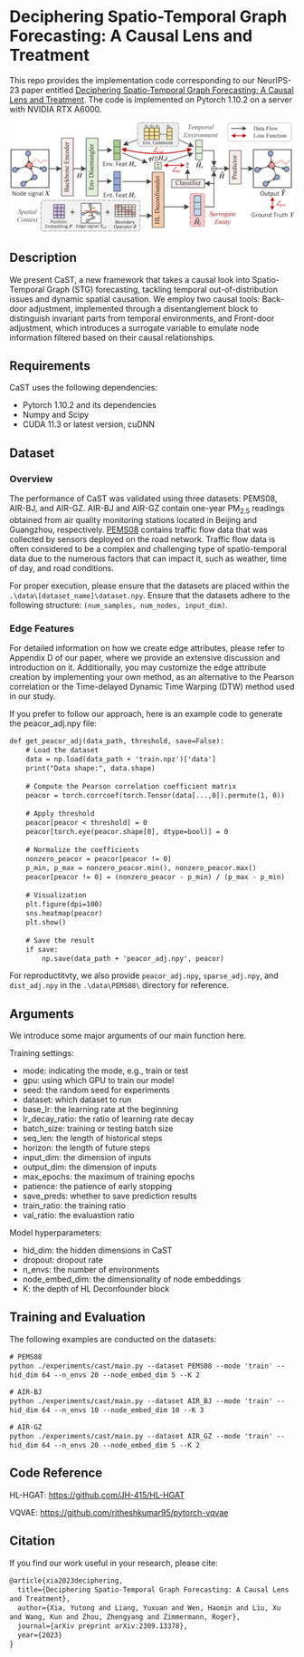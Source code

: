 # Deciphering Spatio-Temporal Graph Forecasting: A Causal Lens and Treatment

This repo provides the implementation code corresponding to our NeurIPS-23 paper entitled [Deciphering Spatio-Temporal Graph Forecasting: A Causal Lens and Treatment](https://arxiv.org/pdf/2309.13378.pdf). The code is implemented on Pytorch 1.10.2 on a server with NVIDIA RTX A6000.

![image](./img/framework.png)

## Description
We present CaST, a new framework that takes a causal look into Spatio-Temporal Graph (STG) forecasting, tackling temporal out-of-distribution issues and dynamic spatial causation. We employ two causal tools: Back-door adjustment, implemented through a disentanglement block to distinguish invariant parts from temporal environments, and Front-door adjustment, which introduces a surrogate variable to emulate node information filtered based on their causal relationships.


## Requirements

CaST uses the following dependencies:

- Pytorch 1.10.2 and its dependencies
- Numpy and Scipy
- CUDA 11.3 or latest version, cuDNN

## Dataset

### Overview
The performance of CaST was validated using three datasets: PEMS08, AIR-BJ, and AIR-GZ. AIR-BJ and AIR-GZ contain one-year PM$_{2.5}$ readings obtained from air quality monitoring stations located in Beijing and Guangzhou, respectively. [PEMS08](https://github.com/Davidham3/ASTGCN/tree/master/data/PEMS08) contains traffic flow data that was collected by sensors deployed on the road network. Traffic flow data is often considered to be a complex and challenging type of spatio-temporal data due to the numerous factors that can impact it, such as weather, time of day, and road conditions. 

For proper execution, please ensure that the datasets are placed within the `.\data\[dataset_name]\dataset.npy`. Ensure that the datasets adhere to the following structure: `(num_samples, num_nodes, input_dim)`.

### Edge Features
For detailed information on how we create edge attributes, please refer to Appendix D of our paper, where we provide an extensive discussion and introduction on it. Additionally, you may customize the edge attribute creation by implementing your own method, as an alternative to the Pearson correlation or the Time-delayed Dynamic Time Warping (DTW) method used in our study.

If you prefer to follow our approach, here is an example code to generate the peacor_adj.npy file:
```
def get_peacor_adj(data_path, threshold, save=False):
    # Load the dataset
    data = np.load(data_path + 'train.npz')['data']
    print("Data shape:", data.shape)
    
    # Compute the Pearson correlation coefficient matrix
    peacor = torch.corrcoef(torch.Tensor(data[...,0]).permute(1, 0))
    
    # Apply threshold
    peacor[peacor < threshold] = 0
    peacor[torch.eye(peacor.shape[0], dtype=bool)] = 0

    # Normalize the coefficients
    nonzero_peacor = peacor[peacor != 0]
    p_min, p_max = nonzero_peacor.min(), nonzero_peacor.max()
    peacor[peacor != 0] = (nonzero_peacor - p_min) / (p_max - p_min)

    # Visualization
    plt.figure(dpi=100)
    sns.heatmap(peacor)
    plt.show()
    
    # Save the result
    if save:
        np.save(data_path + 'peacor_adj.npy', peacor)
```
For reproductitvty, we also provide `peacor_adj.npy`, `sparse_adj.npy`, and `dist_adj.npy` in the `.\data\PEMS08\` directory for reference.

## Arguments

We introduce some major arguments of our main function here.

Training settings:

- mode: indicating the mode, e.g., train or test
- gpu: using which GPU to train our model
- seed: the random seed for experiments
- dataset: which dataset to run
- base_lr: the learning rate at the beginning
- lr_decay_ratio: the ratio of learning rate decay
- batch_size: training or testing batch size
- seq_len: the length of historical steps
- horizon: the length of future steps
- input_dim: the dimension of inputs
- output_dim: the dimension of inputs
- max_epochs: the maximum of training epochs
- patience: the patience of early stopping
- save_preds: whether to save prediction results
- train_ratio: the training ratio
- val_ratio: the evaluastion ratio

Model hyperparameters:

- hid_dim: the hidden dimensions in CaST
- dropout: dropout rate
- n_envs: the number of environments
- node_embed_dim: the dimensionality of node embeddings
- K: the depth of HL Deconfounder block

## Training and Evaluation

The following examples are conducted on the datasets:

```
# PEMS08
python ./experiments/cast/main.py --dataset PEMS08 --mode 'train' --hid_dim 64 --n_envs 20 --node_embed_dim 5 --K 2
```
```
# AIR-BJ
python ./experiments/cast/main.py --dataset AIR_BJ --mode 'train' --hid_dim 64 --n_envs 10 --node_embed_dim 10 --K 3
```
```
# AIR-GZ
python ./experiments/cast/main.py --dataset AIR_GZ --mode 'train' --hid_dim 64 --n_envs 20 --node_embed_dim 5 --K 2
```

## Code Reference

HL-HGAT: https://github.com/JH-415/HL-HGAT

VQVAE: https://github.com/ritheshkumar95/pytorch-vqvae


## Citation

If you find our work useful in your research, please cite:

```
@article{xia2023deciphering,
  title={Deciphering Spatio-Temporal Graph Forecasting: A Causal Lens and Treatment},
  author={Xia, Yutong and Liang, Yuxuan and Wen, Haomin and Liu, Xu and Wang, Kun and Zhou, Zhengyang and Zimmermann, Roger},
  journal={arXiv preprint arXiv:2309.13378},
  year={2023}
}
```
